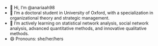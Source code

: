 - 👋 Hi, I’m @anariaah98
- 👀 I’m a doctoral student in University of Oxford, with a specialization in organizational theory and strategic management. 
- 🌱 I’m actively learning on statistical network analysis, social network analysis, advanced quantitative methods, and innovative qualitative methods. 
- 😄 Pronouns: she/her/hers

<!---
anariaah98/anariaah98 is a ✨ special ✨ repository because its `README.md` (this file) appears on your GitHub profile.
You can click the Preview link to take a look at your changes.
--->
